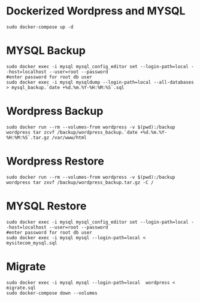 # Dockerized Wordpress and MYSQL

~~~
sudo docker-compose up -d
~~~
# MYSQL Backup
~~~
sudo docker exec -i mysql mysql_config_editor set --login-path=local --host=localhost --user=root --password
#enter password for root db user
sudo docker exec -i mysql mysqldump --login-path=local --all-databases > mysql_backup.`date +%d.%m.%Y-%H:%M:%S`.sql
~~~
# Wordpress Backup
~~~
sudo docker run --rm --volumes-from wordpress -v $(pwd):/backup wordpress tar zcvf /backup/wordpress_backup.`date +%d.%m.%Y-%H:%M:%S`.tar.gz /var/www/html
~~~
# Wordpress Restore
~~~
sudo docker run --rm --volumes-from wordpress -v $(pwd):/backup wordpress tar zxvf /backup/wordpress_backup.tar.gz -C /
~~~
# MYSQL Restore
~~~
sudo docker exec -i mysql mysql_config_editor set --login-path=local --host=localhost --user=root --password
#enter password for root db user
sudo docker exec -i mysql mysql --login-path=local < mysitecom_mysql.sql
~~~
# Migrate
~~~
sudo docker exec -i mysql mysql --login-path=local  wordpress < migrate.sql
sudo docker-compose down --volumes
~~~





